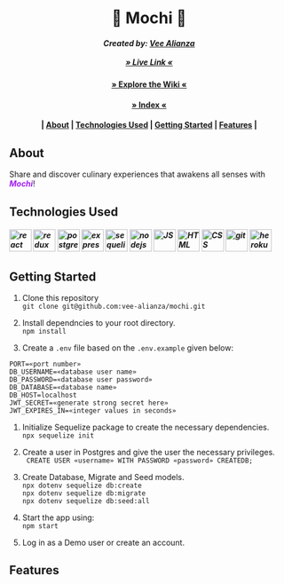 <h1 align= "center" dir="auto">
  🍡 Mochi 🍡
</h1>
<h5 align= "center" dir="auto">
  Created by:
      <a href="https://github.com/vee-alianza">Vee Alianza</a>
      </br>
      </br>
      <a href="https://mochi-noms.herokuapp.com/">» Live Link «</a>
</h5>

<h4 align= "center" dir="auto">
  <a href="https://github.com/vee-alianza/mochi/wiki">» Explore the Wiki «</a>
</h4>
<h4 align= "center" dir="auto">
  <a href="https://github.com/vee-alianza/mochi#index">» Index «</a>
  <h4 align= "center" dir="auto">
      |
      <a href="https://github.com/vee-alianza/mochi#about">About</a>
      |
      <a href="https://github.com/vee-alianza/mochi#technologies-used">Technologies Used</a>
      |
      <a href="https://github.com/vee-alianza/mochi#getting-started">Getting Started</a>
      |
      <a href="https://github.com/vee-alianza/mochi#features">Features</a>
      |
</h4>
</h4>

## About
Share and discover culinary experiences that awakens all senses with <span style= "color:#A020F0; font-weight:bold">*Mochi*</span>!

<!-- A food blogger's paradise. A hubspot for food enthusists and food connoisseurs, inspired by [Medium](https://medium.com/), where users can publish recipes of amazing food around the world.  -->


<!-- ### Welcome View:
### Home View: -->


<!-- ## Index -->
<!-- <h4 align= "center" dir="auto">
      |
      <a href="https://github.com/vee-alianza">Technologies Used</a>
      |
      <a href="">Getting Started</a>
      |
      <a href="">Features</a>
      |
</h4> -->

## Technologies Used

<h5 align= "left" dir="auto">
<img src="https://user-images.githubusercontent.com/92604480/165961417-c06bb493-af3d-48e7-99eb-27be08e2b2e1.png" alt="react" width="40"/>
<img src="https://user-images.githubusercontent.com/92604480/165955681-9792572f-c7bd-4ffb-a97a-56e278c46c90.png" alt="redux" width="40"/>
<img src="https://user-images.githubusercontent.com/92604480/165967312-f7b9d82b-535a-492a-a427-f87c8d5084aa.png" alt="postgres" width="40"/>
<img src="https://user-images.githubusercontent.com/92604480/165962733-070a5108-5795-46dc-ad96-75614ea38ed7.png" alt="express" width="40"/>
<img src="https://user-images.githubusercontent.com/92604480/165956086-498f1bc1-b0f3-43dc-8139-735c8c3a1c0d.png" alt="sequelize" width="40"/>
<img src="https://user-images.githubusercontent.com/92604480/165955865-464b018f-0663-44eb-8ef5-43f61a1b1ce1.png" alt="nodejs" width="40"/>
<img src="https://user-images.githubusercontent.com/92604480/165958091-6c9c8f94-f21f-4b77-95e2-bcf2d805ee98.png" alt="JS" width="40"/>
<img src="https://user-images.githubusercontent.com/92604480/165958488-88707ac6-d80f-47a4-97f7-29725f6b12ab.png" alt="HTML" width="40"/>
<img src="https://user-images.githubusercontent.com/92604480/165958448-6a0d3542-cf5f-44d6-b9c8-def152ae3f6c.png" alt="CSS" width="40"/>
<img src="https://user-images.githubusercontent.com/92604480/165955147-b155e83b-ee1c-4f8b-94c1-f7472a6c09b0.png" alt="git" width="40"/>
<img src="https://user-images.githubusercontent.com/92604480/165955457-aeff7618-df2f-4003-991d-d53259df541a.png" alt="heroku" width="40"/>
</h5>

## Getting Started

1. Clone this repository
</br> ```git clone git@github.com:vee-alianza/mochi.git```

1. Install dependncies to your root directory.
</br> ```npm install```

3. Create a ```.env``` file based on the ```.env.example``` given below:
```
PORT=«port number»
DB_USERNAME=«database user name»
DB_PASSWORD=«database user password»
DB_DATABASE=«database name»
DB_HOST=localhost
JWT_SECRET=«generate strong secret here»
JWT_EXPIRES_IN=«integer values in seconds»
```

1. Initialize Sequelize package to create the necessary dependencies.
</br> ```npx sequelize init```

5. Create a user in Postgres and give the user the necessary privileges.
</br> ``` CREATE USER «username» WITH PASSWORD «password» CREATEDB;```

6. Create Database, Migrate and Seed models.
</br> ```npx dotenv sequelize db:create```
</br> ```npx dotenv sequelize db:migrate```
</br> ```npx dotenv sequelize db:seed:all```

7. Start the app using:
</br> ```npm start```

8. Log in as a Demo user or create an account.

## Features
